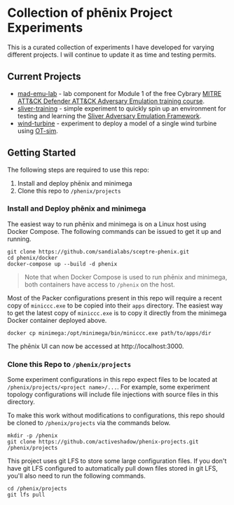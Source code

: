 # Collection of phēnix Project Experiments

This is a curated collection of experiments I have developed for varying
different projects. I will continue to update it as time and testing permits.

## Current Projects

* [mad-emu-lab](mad-emu-lab) - lab component for Module 1 of the free Cybrary
  [MITRE ATT&CK Defender ATT&CK Adversary Emulation training
  course](https://app.cybrary.it/browse/course/mitre-attack-adversary-emulation-fundamentals).
* [sliver-training](sliver-training) - simple experiment to quickly spin up an
  environment for testing and learning the [Sliver Adversary Emulation
  Framework](https://github.com/BishopFox/sliver).
* [wind-turbine](wind-turbine) - experiment to deploy a model of a single wind
  turbine using [OT-sim](https://github.com/patsec/ot-sim).

## Getting Started

The following steps are required to use this repo:

1. Install and deploy phēnix and minimega
1. Clone this repo to `/phenix/projects`

### Install and Deploy phēnix and minimega

The easiest way to run phēnix and minimega is on a Linux host using Docker
Compose. The following commands can be issued to get it up and running.

```
git clone https://github.com/sandialabs/sceptre-phenix.git
cd phenix/docker
docker-compose up --build -d phenix
```

> Note that when Docker Compose is used to run phēnix and minimega, both
> containers have access to `/phenix` on the host.

Most of the Packer configurations present in this repo will require a recent
copy of `miniccc.exe` to be copied into their `apps` directory. The easiest way
to get the latest copy of `miniccc.exe` is to copy it directly from the minimega
Docker container deployed above.

```
docker cp minimega:/opt/minimega/bin/miniccc.exe path/to/apps/dir
```

The phēnix UI can now be accessed at http://localhost:3000.

### Clone this Repo to `/phenix/projects`

Some experiment configurations in this repo expect files to be located at
`/phenix/projects/<project name>/...`. For example, some experiment topology
configurations will include file injections with source files in this directory.

To make this work without modifications to configurations, this repo should be
cloned to `/phenix/projects` via the commands below.

```
mkdir -p /phenix
git clone https://github.com/activeshadow/phenix-projects.git /phenix/projects
```

This project uses git LFS to store some large configuration files. If you don't
have git LFS configured to automatically pull down files stored in git LFS,
you'll also need to run the following commands.

```
cd /phenix/projects
git lfs pull
```
